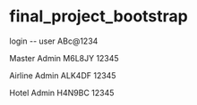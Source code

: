 ﻿# final_project_bootstrap

login -- user 
ABc@1234

Master Admin
M6L8JY
12345

Airline Admin
ALK4DF
12345

Hotel Admin
H4N9BC
12345
